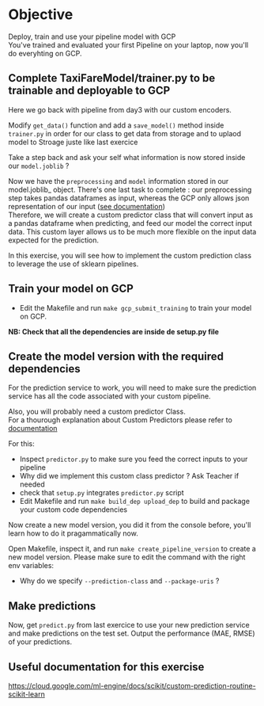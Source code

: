 # Objective

Deploy, train and use your pipeline model with GCP  
You've trained and evaluated your first Pipeline on your laptop, now you'll do everyhting on GCP.    

## Complete TaxiFareModel/trainer.py to be trainable and deployable to GCP
Here we go back with pipeline from day3 with our custom encoders.

Modify `get_data()` function and add a `save_model()` method inside `trainer.py` in order for our class to get data from storage and to uplaod model to Stroage juste like last exercice

Take a step back and ask your self what information is now stored inside our `model.joblib` ?

Now we have the `preprocessing` and `model` information stored in our model.joblib_ object. There's one last task to complete : our preprocessing step takes pandas dataframes as input, whereas the GCP only allows json representation of our input ([see documentation](https://cloud.google.com/ml-engine/docs/v1/predict-request))  
Therefore, we will create a custom predictor class that will convert input as a pandas dataframe when predicting, and feed our model the correct input data. This custom layer allows us to be much more flexible on the input data expected for the prediction.

In this exercise, you will see how to implement the custom prediction class to leverage the use of sklearn pipelines.


## Train your model on GCP

- Edit the Makefile and run `make gcp_submit_training` to train your model on GCP.

**NB: Check that all the dependencies are inside de setup.py file**

## Create the model version with the required dependencies

For the prediction service to work, you will need to make sure the prediction service has all the code associated with your custom pipeline.

Also, you will probably need a custom predictor Class.  
For a thourough explanation about Custom Predictors please refer to [documentation](https://cloud.google.com/ml-engine/docs/custom-prediction-routines)

For this:
- Inspect `predictor.py` to make sure you feed the correct inputs to your pipeline
- Why did we implement this custom class predictor ? Ask Teacher if needed
- check that `setup.py` integrates `predictor.py` script
- Edit Makefile and run `make build_dep upload_dep` to build and package your custom code dependencies

Now create a new model version, you did it from the console before, you'll learn how to do it pragammatically now.  

Open Makefile, inspect it, and run `make create_pipeline_version` to create a new model version. Please make sure to edit the command with the right env variables:
- Why do we specify `--prediction-class` and `--package-uris` ?

## Make predictions

Now, get `predict.py` from last exercice to use your new prediction service and make predictions on the test set. Output the performance (MAE, RMSE) of your predictions.

## Useful documentation for this exercise
https://cloud.google.com/ml-engine/docs/scikit/custom-prediction-routine-scikit-learn
